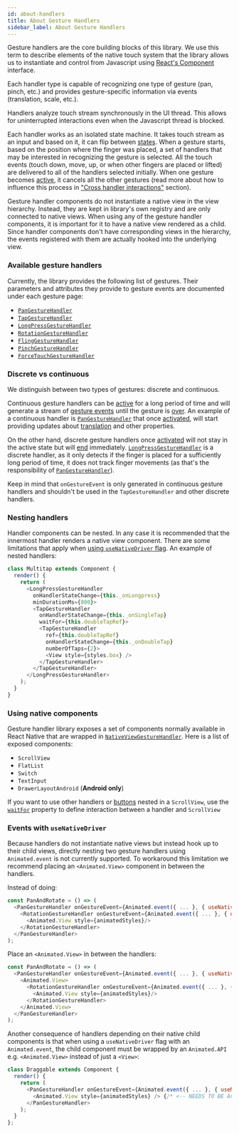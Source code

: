 ```yaml
---
id: about-handlers
title: About Gesture Handlers
sidebar_label: About Gesture Handlers
---
```


Gesture handlers are the core building blocks of this library.
We use this term to describe elements of the native touch system that the library allows us to instantiate and control from Javascript using [React's Component](https://reactjs.org/docs/react-component.html) interface.

Each handler type is capable of recognizing one type of gesture (pan, pinch, etc.) and provides gesture-specific information via events (translation, scale, etc.).

Handlers analyze touch stream synchronously in the UI thread. This allows for uninterrupted interactions even when the Javascript thread is blocked.

Each handler works as an isolated state machine. It takes touch stream as an input and based on it, it can flip between [states](./state.md).
When a gesture starts, based on the position where the finger was placed, a set of handlers that may be interested in recognizing the gesture is selected.
All the touch events (touch down, move, up, or when other fingers are placed or lifted) are delivered to all of the handlers selected initially.
When one gesture becomes [active](./state.md#active), it cancels all the other gestures (read more about how to influence this process in ["Cross handler interactions"](./interactions.md) section).

Gesture handler components do not instantiate a native view in the view hierarchy. Instead, they are kept in library's own registry and are only connected to native views. When using any of the gesture handler components, it is important for it to have a native view rendered as a child.
Since handler components don't have corresponding views in the hierarchy, the events registered with them are actually hooked into the underlying view.

### Available gesture handlers

Currently, the library provides the following list of gestures. Their parameters and attributes they provide to gesture events are documented under each gesture page:

- [`PanGestureHandler`](../api/pan-gh.md)
- [`TapGestureHandler`](../api/tap-gh.md)
- [`LongPressGestureHandler`](../api/longpress-gh.md)
- [`RotationGestureHandler`](../api/rotation-gh.md)
- [`FlingGestureHandler`](../api/fling-gh.md)
- [`PinchGestureHandler`](../api/pinch-gh.md)
- [`ForceTouchGestureHandler`](../api/force-gh.md)

### Discrete vs continuous

We distinguish between two types of gestures: discrete and continuous.

Continuous gesture handlers can be [active](./state.md#active) for a long period of time and will generate a stream of [gesture events](../api/common-gh.md#ongestureevent) until the gesture is [over](./state.md#ended).
An example of a continuous handler is [`PanGestureHandler`](../api/pan-gh.md) that once [activated](./state.md#active), will start providing updates about [translation](../api/pan-gh.md#translationx) and other properties.

On the other hand, discrete gesture handlers once [activated](./state.md#active) will not stay in the active state but will [end](./state.md#ended) immediately.
[`LongPressGestureHandler`](../api/longpress-gh.md) is a discrete handler, as it only detects if the finger is placed for a sufficiently long period of time, it does not track finger movements (as that's the responsibility of [`PanGestureHandler`](../api/pan-gh.md)).

Keep in mind that `onGestureEvent` is only generated in continuous gesture handlers and shouldn't be used in the `TapGestureHandler` and other discrete handlers.

### Nesting handlers

Handler components can be nested. In any case it is recommended that the innermost handler renders a native view component. There are some limitations that apply when [using `useNativeDriver` flag](#events-with-usenativedriver). An example of nested handlers:

```js
class Multitap extends Component {
  render() {
    return (
      <LongPressGestureHandler
        onHandlerStateChange={this._onLongpress}
        minDurationMs={800}>
        <TapGestureHandler
          onHandlerStateChange={this._onSingleTap}
          waitFor={this.doubleTapRef}>
          <TapGestureHandler
            ref={this.doubleTapRef}
            onHandlerStateChange={this._onDoubleTap}
            numberOfTaps={2}>
            <View style={styles.box} />
          </TapGestureHandler>
        </TapGestureHandler>
      </LongPressGestureHandler>
    );
  }
}
```

### Using native components

Gesture handler library exposes a set of components normally available in React Native that are wrapped in [`NativeViewGestureHandler`](../api/nativeview-gh.md).
Here is a list of exposed components:

- `ScrollView`
- `FlatList`
- `Switch`
- `TextInput`
- `DrawerLayoutAndroid` (**Android only**)

If you want to use other handlers or [buttons](../../api/components/buttons.mdx) nested in a `ScrollView`, use the [`waitFor`](../api/common-gh.md#waitfor) property to define interaction between a handler and `ScrollView`

### Events with `useNativeDriver`

Because handlers do not instantiate native views but instead hook up to their child views, directly nesting two gesture handlers using `Animated.event` is not currently supported.
To workaround this limitation we recommend placing an `<Animated.View>` component in between the handlers.

Instead of doing:

```js
const PanAndRotate = () => (
  <PanGestureHandler onGestureEvent={Animated.event({ ... }, { useNativeDriver: true })}>
    <RotationGestureHandler onGestureEvent={Animated.event({ ... }, { useNativeDriver: true })}>
      <Animated.View style={animatedStyles}/>
    </RotationGestureHandler>
  </PanGestureHandler>
);
```

Place an `<Animated.View>` in between the handlers:

```js
const PanAndRotate = () => (
  <PanGestureHandler onGestureEvent={Animated.event({ ... }, { useNativeDriver: true })}>
    <Animated.View>
      <RotationGestureHandler onGestureEvent={Animated.event({ ... }, { useNativeDriver: true })}>
        <Animated.View style={animatedStyles}/>
      </RotationGestureHandler>
    </Animated.View>
  </PanGestureHandler>
);
```

Another consequence of handlers depending on their native child components is that when using a `useNativeDriver` flag with an `Animated.event`, the child component must be wrapped by an `Animated.API` e.g. `<Animated.View>` instead of just a `<View>`:

```js
class Draggable extends Component {
  render() {
    return (
      <PanGestureHandler onGestureEvent={Animated.event({ ... }, { useNativeDriver: true })}>
        <Animated.View style={animatedStyles} /> {/* <-- NEEDS TO BE Animated.View */}
      </PanGestureHandler>
    );
  }
};
```
